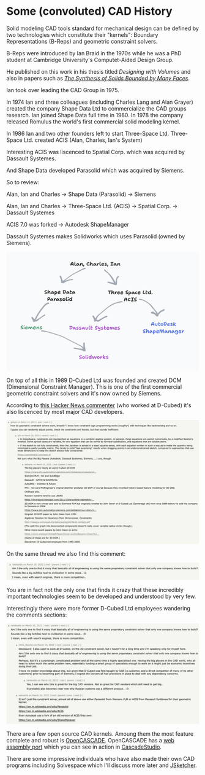 # Some (convoluted) CAD History

Solid modeling CAD tools standard for mechanical design can be defined by two technologies which constitute their "kernels": Boundary Representations (B-Reps) and geometric constraint solvers.

B-Reps were introduced by Ian Braid in the 1970s while he was a PhD student at Cambridge University's Computet-Aided Design Group.

He published on this work in his thesis titled _Designing with Volumes_ and also in papers such as [_The Synthesis of Solids Bounded by Many Faces_](./papers/braid-solids.pdf).

Ian took over leading the CAD Group in 1975. 

In 1974 Ian and three colleagues (including Charles Lang and Alan Grayer) created the company Shape Data Ltd to commercialize the CAD groups research. 
Ian joined Shape Data full time in 1980. 
In 1978 the company released Romulus the world's first commercial solid modeling kernel.

In 1986 Ian and two other founders left to start Three-Space Ltd. 
Three-Space Ltd. created ACIS (Alan, Charles, Ian's System)

Interesting ACIS was liscenced to Spatial Corp. which was acquired by Dassault Systemes.

And Shape Data developed Parasolid which was acquired by Siemens.

So to review: 

Alan, Ian and Charles -> Shape Data (Parasolid) -> Siemens

Alan, Ian and Charles -> Three-Space Ltd. (ACIS) -> Spatial Corp. -> Dassault Systemes

ACIS 7.0 was forked -> Autodesk ShapeManager

Dassault Systemes makes Solidworks which uses Parasolid (owned by Siemens).

![](./assets/cad-tree.png)

On top of all this in 1989 D-Cubed Ltd was founded and created DCM (Dimensional Constraint Manager).
This is one of the first commercial geometric constraint solvers and it's now owned by Siemens.

According to [this Hacker News commenter](https://news.ycombinator.com/item?id=30625341) (who worked at D-Cubed) it's also liscenced by most major CAD developers.

![](./assets/hn-comment.png)

On the same thread we also find this comment:

![](./assets/hn-comment-3.png)

You are in fact not the only one that finds it crazy that these incredibly important technologies seem to be developed and understood by very few. 

Interestingly there were more former D-Cubed Ltd employees wandering the comments sections:

![](./assets/hn-comment-2.png)

There are a few open source CAD kernels.
Amoung them the most feature complete and robust is [OpenCASCADE](https://www.opencascade.com/). 
OpenCASCADE has a [web assembly port](https://github.com/donalffons/opencascade.js) which you can see in action in [CascadeStudio](https://zalo.github.io/CascadeStudio/).

There are some impressive individuals who have also made their own CAD programs including Solvespace which I'll discuss more later
and [JSketcher](https://github.com/xibyte/jsketcher).





